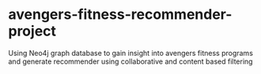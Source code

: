 # avengers-fitness-recommender-project
Using Neo4j graph database to gain insight into avengers fitness programs and generate recommender using collaborative and content based filtering
